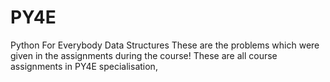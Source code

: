 # PY4E
Python For Everybody Data Structures
These are the problems which were given in the assignments during the course!
These are all course assignments in PY4E specialisation,
